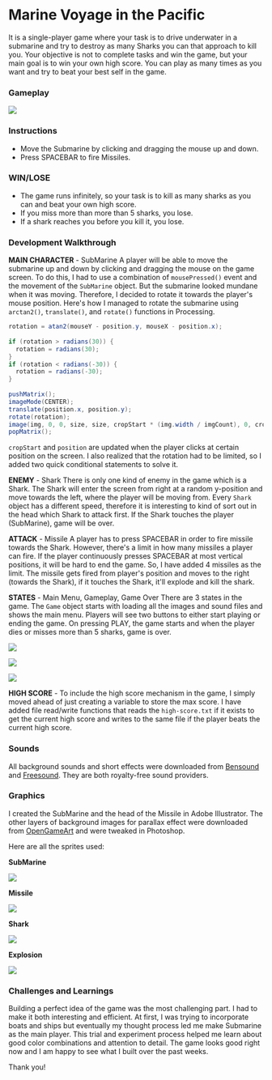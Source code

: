 # Marine Voyage in the Pacific
It is a single-player game where your task is to drive underwater in a submarine and try to destroy as many Sharks you can that approach to kill you. Your objective is not to complete tasks and win the game, but your main goal is to win your own high score. You can play as many times as you want and try to beat your best self in the game.

### Gameplay
![](output.gif)

### Instructions
- Move the Submarine by clicking and dragging the mouse up and down.
- Press SPACEBAR to fire Missiles.
 
### WIN/LOSE
- The game runs infinitely, so your task is to kill as many sharks as you can and beat your own high score.
- If you miss more than more than 5 sharks, you lose.
- If a shark reaches you before you kill it, you lose.

### Development Walkthrough
**MAIN CHARACTER** - SubMarine
A player will be able to move the submarine up and down by clicking and dragging the mouse on the game screen. To do this, I had to use a combination of ```mousePressed()``` event and the movement of the ```SubMarine``` object. But the submarine looked mundane when it was moving. Therefore, I decided to rotate it towards the player's mouse position. Here's how I managed to rotate the submarine using ```arctan2()```, ```translate()```, and ```rotate()``` functions in Processing.

```java
rotation = atan2(mouseY - position.y, mouseX - position.x);
    
if (rotation > radians(30)) { 
  rotation = radians(30);
}
if (rotation < radians(-30)) { 
  rotation = radians(-30);
}
    
pushMatrix();
imageMode(CENTER);
translate(position.x, position.y);
rotate(rotation);
image(img, 0, 0, size, size, cropStart * (img.width / imgCount), 0, cropStart * (img.width / imgCount) + (img.width / imgCount), img.height);
popMatrix();
```

```cropStart``` and ```position``` are updated when the player clicks at certain position on the screen. I also realized that the rotation had to be limited, so I added two quick conditional statements to solve it.

**ENEMY** - Shark
There is only one kind of enemy in the game which is a Shark. The Shark will enter the screen from right at a random y-position and move towards the left, where the player will be moving from. Every ```Shark``` object has a different speed, therefore it is interesting to kind of sort out in the head which Shark to attack first. If the Shark touches the player (SubMarine), game will be over.

**ATTACK** - Missile
A player has to press SPACEBAR in order to fire missile towards the Shark. However, there's a limit in how many missiles a player can fire. If the player continuously presses SPACEBAR at most vertical positions, it will be hard to end the game. So, I have added 4 missiles as the limit. The missile gets fired from player's position and moves to the right (towards the Shark), if it touches the Shark, it'll explode and kill the shark.

**STATES** - Main Menu, Gameplay, Game Over
There are 3 states in the game. The ```Game``` object starts with loading all the images and sound files and shows the main menu. Players will see two buttons to either start playing or ending the game. On pressing PLAY, the game starts and when the player dies or misses more than 5 sharks, game is over.

![](screenshots/mainmenu.png)

![](screenshots/gameplay.png)

![](screenshots/gameover.png)

**HIGH SCORE** - To include the high score mechanism in the game, I simply moved ahead of just creating a variable to store the max score. I have added file read/write functions that reads the ```high-score.txt``` if it exists to get the current high score and writes to the same file if the player beats the current high score.

### Sounds
All background sounds and short effects were downloaded from [Bensound](https://bensound.com) and [Freesound](https://freesound.org). They are both royalty-free sound providers.

### Graphics
I created the SubMarine and the head of the Missile in Adobe Illustrator. The other layers of background images for parallax effect were downloaded from [OpenGameArt](https://opengameart.org) and were tweaked in Photoshop.

Here are all the sprites used:

**SubMarine**

![](images/submarine.png)

**Missile**

![](images/missile.png)

**Shark**

![](images/shark.png)

**Explosion**

![](images/explosion.png)


### Challenges and Learnings
Building a perfect idea of the game was the most challenging part. I had to make it both interesting and efficient. At first, I was trying to incorporate boats and ships but eventually my thought process led me make Submarine as the main player. This trial and experiment process helped me learn about good color combinations and attention to detail. The game looks good right now and I am happy to see what I built over the past weeks.

Thank you!
